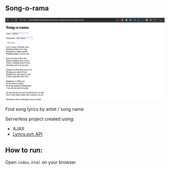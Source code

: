 ## Song-o-rama

![screenshot](song-o-rama.png)

Find song lyrics by artist / song name

Serverless project created using:
- AJAX
- [Lyrics.ovh API](https://lyricsovh.docs.apiary.io/#)

## How to run:

Open `index.html` on your browser